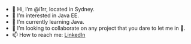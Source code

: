 - 👋 Hi, I’m @i1rr, located in Sydney.
- 👀 I’m interested in Java EE.
- 🌱 I’m currently learning Java.
- 💞️ I’m looking to collaborate on any project that you dare to let me in 🥲.
- 📫 How to reach me: [LinkedIn](https://www.linkedin.com/in/ivan-resemkin-1791361a4/)

<!---
i1rr/i1rr is a ✨ special ✨ repository because its `README.md` (this file) appears on your GitHub profile.
You can click the Preview link to take a look at your changes.
--->
